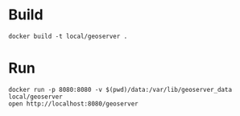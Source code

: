 # Build
```
docker build -t local/geoserver .
```

# Run
```
docker run -p 8080:8080 -v $(pwd)/data:/var/lib/geoserver_data local/geoserver
open http://localhost:8080/geoserver
```
